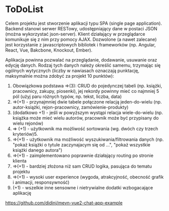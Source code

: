 ﻿# ToDoList

Celem projektu jest stworzenie aplikacji typu SPA (single page application). Backend stanowi serwer RESTowy, udostępniający dane w postaci JSON (można wykorzystać json-server). Klient działający w przeglądarce komunikuje się z nim przy pomocy AJAX. Dozwolone (a nawet zalecane) jest korzystanie z javascriptowych bibliotek i frameworków (np. Angular, React, Vue, Bakcbone, Knockout, Ember).

Aplikacja powinna pozwalać na przeglądanie, dodawanie, usuwanie oraz edycję danych. Rodzaj tych danych należy określić samemu, trzymając się ogólnych wytycznych (liczby w nawiasach oznaczają punktację, maksymalnie można zdobyć za projekt 10 punktów):

1. Obowiązkowa podstawa =>(3): CRUD do pojedynczej tabeli (np. książki, pracownicy, zakupy, piosenki), jej rekordy powinny mieć co najmniej 5 pól (użyj paru różnych typów, np. tekst, liczba, data)
2. =>(+1) - przynajmniej dwie tabele połączone relacją jeden-do-wielu (np. autor-książki, rejon-pracownicy, zamówienie-produkty)
3. (dodatkowo +1) - jeśli w powyższym wystąpi relacja wiele-do-wielu (np. książka może mieć wielu autorów, pracownik może być przypisany do wielu rejonów)
4. => (+1) - użytkownik ma możliwość sortowania (wg. dwóch czy trzech kryteriów)5. 
5. =>(+1) - użytkownik ma możliwość wyszukiwania/filtrowania danych (np. "pokaż książki o tytule zaczynajacym się od ...", "pokaż wszystkie książki danego autora")
6. =>(+1) - zaimplementowano poprawnie działający routing po stronie klienta
7. =>(+1) - bardziej złożona niż sam CRUD logika, pasująca do tematu projektu
8. =>(+1) - wysoki user experience (wygoda, atrakcyjność, obecność grafik i animacji, responsywność)
9. (+1) - wszelkie inne sensowne i nietrywialne dodatki wzbogacające aplikację



https://github.com/didinj/mevn-vue2-chat-app-example
